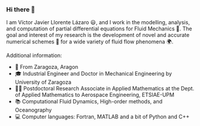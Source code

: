### Hi there 👋

<!--
**VictorJavier-CFD/VictorJavier-CFD** is a ✨ _special_ ✨ repository because its `README.md` (this file) appears on your GitHub profile.

Postdoctoral researcher at the Deparment of Applied Mathematics to Aerospace Engineering, ETSIAE-UPM - School of Aeronautics.

Here are some ideas to get you started:

- 🔭 I’m currently working on ...
- 🌱 I’m currently learning ...
- 👯 I’m looking to collaborate on ...
- 🤔 I’m looking for help with ...
- 💬 Ask me about ...
- 📫 How to reach me: ...
- 😄 Pronouns: ...
- ⚡ Fun fact: ...
-->

I am Víctor Javier Llorente Lázaro 😃, and I work in the modelling, analysis, and computation of partial differential equations for Fluid Mechanics 🌊. The goal and interest of my research is the development of novel and accurate numerical schemes 🎯 for a wide variety of fluid flow phenomena 🌍.

Additional information:
- 📌 From Zaragoza, Aragon <!-- - :house: Based in Granada -->
- 🎓 Industrial Engineer and Doctor in Mechanical Engineering by University of Zaragoza
- 👨‍🔬 Postdoctoral Research Associate in Applied Mathematics at the Dept. of Applied Mathematics to Aerospace Engineering, ETSIAE-UPM <!-- - Postdoctoral Fellow in Applied Mathematics at Andalusian Institute for Earth System Research (IIsta), University of Granada --> 
- 📚 Computational Fluid Dynamics, High-order methods, and Oceanography 
- 💻 Computer languages: Fortran, MATLAB and a bit of Python and C++
